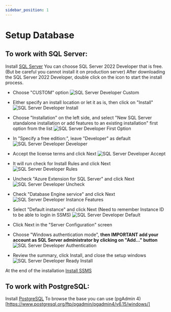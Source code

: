```yaml
---
sidebar_position: 1
---
```


# Setup Database 
## To work with SQL Server:
Install [SQL Server](https://www.microsoft.com/en-us/sql-server/sql-server-downloads)
You can choose SQL Server 2022 Developer that is free. (But be careful you cannot install it on production server)
After downloading the SQL Server 2022 Developer, double click on the icon to start the install process.

 - Choose "CUSTOM" option
 ![SQL Server Developer Custom](../../Images/SQLServerDeveloperCustom.PNG)
 
 - Either specify an install location or let it as is, then click on "Install"
 ![SQL Server Developer Install](../../Images/SQLServerDeveloperInstall.PNG)

 - Choose "Installation" on the left side, and select "New SQL Server standalone installation or add features to an existing installation" first option from the list
 ![SQL Server Developer First Option](../../Images/SQLServerDeveloperFirstOption.PNG)

 - In "Specify a free edition:", leave "Developer" as default
 ![SQL Server Developer Developer](../../Images/SQLServerDeveloperDeveloper.PNG)

 - Accept the license terms and click Next
 ![SQL Server Developer Accept](../../Images/SQLServerDeveloperAccept.PNG)

 - It will run check for Install Rules and click Next
 ![SQL Server Developer Rules](../../Images/SQLServerDeveloperRules.PNG)

 - Uncheck "Azure Extension for SQL Server" and click Next
 ![SQL Server Developer Uncheck](../../Images/SQLServerDeveloperUncheck.PNG)

 - Check "Database Engine service" and click Next
 ![SQL Server Developer Instance Features](../../Images/SQLServerDeveloperInstanceFeature.PNG)

 - Select "Default instance" and click Next (Need to remember Instance ID to be able to login in SSMS)
 ![SQL Server Developer Default](../../Images/SQLServerDeveloperDefault.PNG)

 - Click Next in the "Server Configuration" screen

 - Choose "Windows authentication mode", **then IMPORTANT add your account as SQL Server administrator by clicking on "Add..." button**
 ![SQL Server Developer Authentication](../../Images/SQLServerDeveloperAuthentication.PNG)

 - Review the summary, click Install, and close the setup windows
 ![SQL Server Developer Ready Install](../../Images/SQLServerDeveloperReadyInstall.PNG)

At the end of the installation
[Install SSMS](https://learn.microsoft.com/en-us/sql/ssms/download-sql-server-management-studio-ssms)

## To work with PostgreSQL:
Install [PostgreSQL](https://www.postgresql.org/download/)
To browse the base you can use (pgAdmin 4)[https://www.postgresql.org/ftp/pgadmin/pgadmin4/v6.15/windows/]
